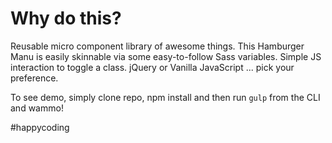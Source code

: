 # Why do this?

Reusable micro component library of awesome things. This Hamburger Manu is easily skinnable via some easy-to-follow Sass variables. Simple JS interaction to toggle a class. jQuery or Vanilla JavaScript ... pick your preference.

To see demo, simply clone repo, npm install and then run `gulp` from the CLI and wammo!

\#happycoding
